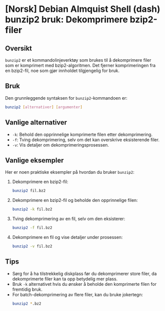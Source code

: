 # [Norsk] Debian Almquist Shell (dash) bunzip2 bruk: Dekomprimere bzip2-filer

## Oversikt
`bunzip2` er et kommandolinjeverktøy som brukes til å dekomprimere filer som er komprimert med bzip2-algoritmen. Det fjerner komprimeringen fra en bzip2-fil, noe som gjør innholdet tilgjengelig for bruk.

## Bruk
Den grunnleggende syntaksen for `bunzip2`-kommandoen er:

```bash
bunzip2 [alternativer] [argumenter]
```

## Vanlige alternativer
- `-k`: Behold den opprinnelige komprimerte filen etter dekomprimering.
- `-f`: Tving dekomprimering, selv om det kan overskrive eksisterende filer.
- `-v`: Vis detaljer om dekomprimeringsprosessen.

## Vanlige eksempler
Her er noen praktiske eksempler på hvordan du bruker `bunzip2`:

1. Dekomprimere en bzip2-fil:
   ```bash
   bunzip2 fil.bz2
   ```

2. Dekomprimere en bzip2-fil og beholde den opprinnelige filen:
   ```bash
   bunzip2 -k fil.bz2
   ```

3. Tving dekomprimering av en fil, selv om den eksisterer:
   ```bash
   bunzip2 -f fil.bz2
   ```

4. Dekomprimere en fil og vise detaljer under prosessen:
   ```bash
   bunzip2 -v fil.bz2
   ```

## Tips
- Sørg for å ha tilstrekkelig diskplass før du dekomprimerer store filer, da dekomprimerte filer kan ta opp betydelig mer plass.
- Bruk `-k` alternativet hvis du ønsker å beholde den komprimerte filen for fremtidig bruk.
- For batch-dekomprimering av flere filer, kan du bruke jokertegn:
  ```bash
  bunzip2 *.bz2
  ```
